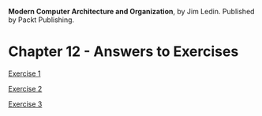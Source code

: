__Modern Computer Architecture and Organization__, by Jim Ledin. Published by Packt Publishing.
# Chapter 12 - Answers to Exercises

[Exercise 1](Ex__1_vbox_ubuntu.md)

[Exercise 2](Ex__2_run_freedos.md)

[Exercise 3](Ex__3_virtual_network.md)
